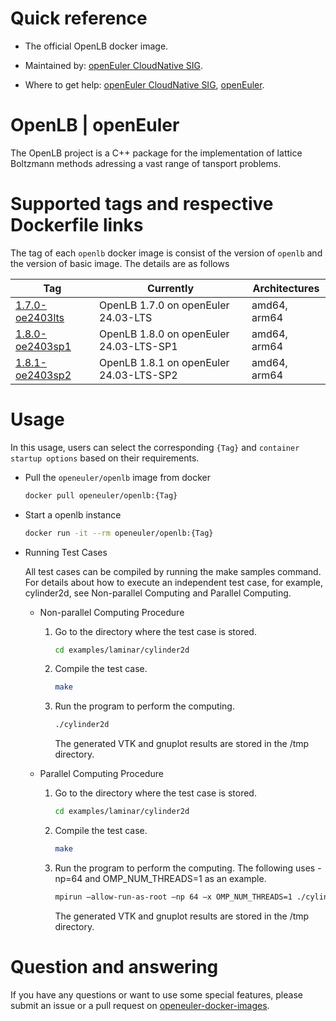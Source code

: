 # Quick reference

- The official OpenLB docker image.

- Maintained by: [openEuler CloudNative SIG](https://gitee.com/openeuler/cloudnative).

- Where to get help: [openEuler CloudNative SIG](https://gitee.com/openeuler/cloudnative), [openEuler](https://gitee.com/openeuler/community).

# OpenLB | openEuler
The OpenLB project is a C++ package for the implementation of lattice Boltzmann methods adressing a vast range of tansport problems.


# Supported tags and respective Dockerfile links
The tag of each `openlb` docker image is consist of the version of `openlb` and the version of basic image. The details are as follows

| Tag                                                                                                                          | Currently                               | Architectures |
|------------------------------------------------------------------------------------------------------------------------------|-----------------------------------------|---------------|
| [1.7.0-oe2403lts](https://gitee.com/openeuler/openeuler-docker-images/blob/master/HPC/openlb/1.7.0/24.03-lts/Dockerfile)     | OpenLB 1.7.0 on openEuler 24.03-LTS     | amd64, arm64  |
| [1.8.0-oe2403sp1](https://gitee.com/openeuler/openeuler-docker-images/blob/master/HPC/openlb/1.8.0/24.03-lts-sp1/Dockerfile) | OpenLB 1.8.0 on openEuler 24.03-LTS-SP1 | amd64, arm64  |
| [1.8.1-oe2403sp2](https://gitee.com/openeuler/openeuler-docker-images/blob/master/HPC/openlb/1.8.1/24.03-lts-sp2/Dockerfile) | OpenLB 1.8.1 on openEuler 24.03-LTS-SP2 | amd64, arm64  |

# Usage
In this usage, users can select the corresponding `{Tag}` and `container startup options` based on their requirements.

- Pull the `openeuler/openlb` image from docker

	```bash
	docker pull openeuler/openlb:{Tag}
	```

- Start a openlb instance

	```bash
	docker run -it --rm openeuler/openlb:{Tag}
	```

- Running Test Cases

	All test cases can be compiled by running the make samples command. For details about how to execute an independent test case, for example, cylinder2d, see Non-parallel Computing and Parallel Computing.

	- Non-parallel Computing Procedure
		1. Go to the directory where the test case is stored.
			```bash
			cd examples/laminar/cylinder2d
			```
		2. Compile the test case.
			```bash
			make
			```
		3. Run the program to perform the computing.
			```bash
			./cylinder2d
			```
			The generated VTK and gnuplot results are stored in the /tmp directory.

	- Parallel Computing Procedure
		1. Go to the directory where the test case is stored.
			```bash
			cd examples/laminar/cylinder2d
			```
		2. Compile the test case.
			```bash
			make
			```
		3. Run the program to perform the computing. The following uses -np=64 and OMP_NUM_THREADS=1 as an example.
			```bash
			mpirun –allow-run-as-root –np 64 –x OMP_NUM_THREADS=1 ./cylinder2d
			```
			The generated VTK and gnuplot results are stored in the /tmp directory.

# Question and answering
If you have any questions or want to use some special features, please submit an issue or a pull request on [openeuler-docker-images](https://gitee.com/openeuler/openeuler-docker-images).